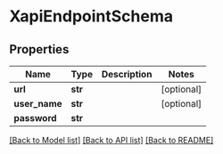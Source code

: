 # XapiEndpointSchema

## Properties
Name | Type | Description | Notes
------------ | ------------- | ------------- | -------------
**url** | **str** |  | [optional] 
**user_name** | **str** |  | [optional] 
**password** | **str** |  | 

[[Back to Model list]](../README.md#documentation-for-models) [[Back to API list]](../README.md#documentation-for-api-endpoints) [[Back to README]](../README.md)

